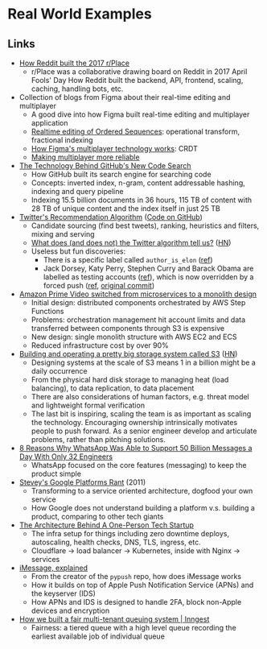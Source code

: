 # Real World Examples

## Links

- [How Reddit built the 2017 r/Place](https://www.redditinc.com/blog/how-we-built-rplace/)
  - r/Place was a collaborative drawing board on Reddit in 2017 April Fools' Day
    How Reddit built the backend, API, frontend, scaling, caching, handling
    bots, etc.
- Collection of blogs from Figma about their real-time editing and multiplayer
  - A good dive into how Figma built real-time editing and multiplayer
    application
  - [Realtime editing of Ordered Sequences](https://www.figma.com/blog/realtime-editing-of-ordered-sequences/):
    operational transform, fractional indexing
  - [How Figma's multiplayer technology works](https://www.figma.com/blog/how-figmas-multiplayer-technology-works/):
    CRDT
  - [Making multiplayer more reliable](https://www.figma.com/blog/making-multiplayer-more-reliable/)
- [The Technology Behind GitHub's New Code Search](https://github.blog/2023-02-06-the-technology-behind-githubs-new-code-search/)
  - How GitHub built its search engine for searching code
  - Concepts: inverted index, n-gram, content addressable hashing, indexing and
    query pipeline
  - Indexing 15.5 billion documents in 36 hours, 115 TB of content with 28 TB of
    unique content and the index itself in just 25 TB
- [Twitter's Recommendation Algorithm](https://blog.twitter.com/engineering/en_us/topics/open-source/2023/twitter-recommendation-algorithm)
  ([Code on GitHub](https://github.com/twitter/the-algorithm))
  - Candidate sourcing (find best tweets), ranking, heuristics and filters,
    mixing and serving
  - [What does (and does not) the Twitter algorithm tell us?](https://knightcolumbia.org/blog/twitter-showed-us-its-algorithm-what-does-it-tell-us)
    ([HN](https://news.ycombinator.com/item?id=35519224))
  - Useless but fun discoveries:
    - There is a specific label called `author_is_elon`
      ([ref](https://twitter.com/wongmjane/status/1641884551189512192))
    - Jack Dorsey, Katy Perry, Stephen Curry and Barack Obama are labelled as
      testing accounts
      ([ref](https://twitter.com/wongmjane/status/1641895949999153152)), which
      is now overridden by a forced push
      ([ref](https://twitter.com/wongmjane/status/1642028241828601856),
      [original commit](https://github.com/twitter/the-algorithm/blob/7f90d0ca342b928b479b512ec51ac2c3821f5922/graph-feature-service/src/main/scala/com/twitter/graph_feature_service/server/handlers/ServerWarmupHandler.scala#L23))
- [Amazon Prime Video switched from microservices to a monolith design](https://www.primevideotech.com/video-streaming/scaling-up-the-prime-video-audio-video-monitoring-service-and-reducing-costs-by-90)
  - Initial design: distributed components orchestrated by AWS Step Functions
  - Problems: orchestration management hit account limits and data transferred
    between components through S3 is expensive
  - New design: single monolith structure with AWS EC2 and ECS
  - Reduced infrastructure cost by over 90%
- [Building and operating a pretty big storage system called S3](https://www.allthingsdistributed.com/2023/07/building-and-operating-a-pretty-big-storage-system.html)
  ([HN](https://news.ycombinator.com/item?id=36894932))
  - Designing systems at the scale of S3 means 1 in a billion might be a daily
    occurrence
  - From the physical hard disk storage to managing heat (load balancing), to
    data replication, to data placement
  - There are also considerations of human factors, e.g. threat model and
    lightweight formal verification
  - The last bit is inspiring, scaling the team is as important as scaling the
    technology. Encouraging ownership intrinsically motivates people to push
    forward. As a senior engineer develop and articulate problems, rather than
    pitching solutions.
- [8 Reasons Why WhatsApp Was Able to Support 50 Billion Messages a Day With Only 32 Engineers](https://newsletter.systemdesign.one/p/whatsapp-engineering)
  - WhatsApp focused on the core features (messaging) to keep the product simple
- [Stevey's Google Platforms Rant](https://gist.github.com/chitchcock/1281611)
  (2011)
  - Transforming to a service oriented architecture, dogfood your own service
  - How Google does not understand building a platform v.s. building a product,
    comparing to other tech giants
- [The Architecture Behind A One-Person Tech Startup](https://anthonynsimon.com/blog/one-man-saas-architecture/)
  - The infra setup for things including zero downtime deploys, autoscaling,
    health checks, DNS, TLS, ingress, etc.
  - Cloudflare → load balancer → Kubernetes, inside with Nginx → services
- [iMessage, explained](https://jjtech.dev/reverse-engineering/imessage-explained/)
  - From the creator of the `pypush` repo, how does iMessage works
  - How it builds on top of Apple Push Notification Service (APNs) and the
    keyserver (IDS)
  - How APNs and IDS is designed to handle 2FA, block non-Apple devices and
    encryption
- [How we built a fair multi-tenant queuing system | Inngest](https://www.inngest.com/blog/building-the-inngest-queue-pt-i-fairness-multi-tenancy)
  - Fairness: a tiered queue with a high level queue recording the earliest
    available job of individual queue
